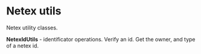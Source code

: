 # Netex utils

Netex utility classes. 

 **NetexIdUtils** - identificator operations. Verify an id. Get the owner, and type of a netex id.

